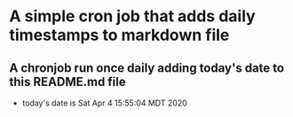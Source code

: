 A simple cron job that adds daily timestamps to markdown file
============================================================
## A chronjob run once daily adding today's date to this README.md file
* today's date is Sat Apr  4 15:55:04 MDT 2020
